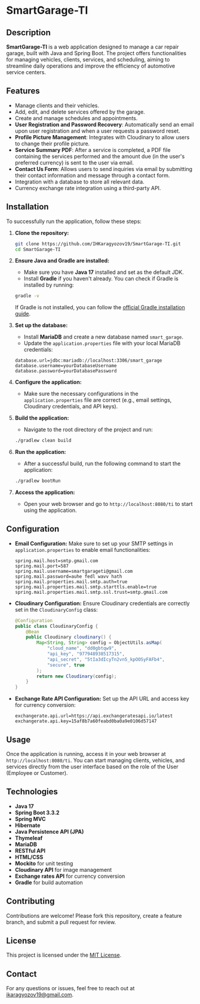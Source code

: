 # SmartGarage-TI

## Description
**SmartGarage-TI** is a web application designed to manage a car repair garage, built with Java and Spring Boot. The project offers functionalities for managing vehicles, clients, services, and scheduling, aiming to streamline daily operations and improve the efficiency of automotive service centers.

## Features
- Manage clients and their vehicles.
- Add, edit, and delete services offered by the garage.
- Create and manage schedules and appointments.
- **User Registration and Password Recovery**: Automatically send an email upon user registration and when a user requests a password reset.
- **Profile Picture Management**: Integrates with Cloudinary to allow users to change their profile picture.
- **Service Summary PDF**: After a service is completed, a PDF file containing the services performed and the amount due (in the user's preferred currency) is sent to the user via email.
- **Contact Us Form**: Allows users to send inquiries via email by submitting their contact information and message through a contact form.
- Integration with a database to store all relevant data.
- Currency exchange rate integration using a third-party API.

## Installation

To successfully run the application, follow these steps:

1. **Clone the repository:**
    ```bash
    git clone https://github.com/IHKaragyozov19/SmartGarage-TI.git
    cd SmartGarage-TI
    ```

2. **Ensure Java and Gradle are installed:**
    - Make sure you have **Java 17** installed and set as the default JDK.
    - Install **Gradle** if you haven't already. You can check if Gradle is installed by running:
    ```bash
    gradle -v
    ```

    If Gradle is not installed, you can follow the [official Gradle installation guide](https://gradle.org/install/).

3. **Set up the database:**
    - Install **MariaDB** and create a new database named `smart_garage`.
    - Update the `application.properties` file with your local MariaDB credentials:
    ```properties
    database.url=jdbc:mariadb://localhost:3306/smart_garage
    database.username=yourDatabaseUsername
    database.password=yourDatabasePassword
    ```

4. **Configure the application:**
    - Make sure the necessary configurations in the `application.properties` file are correct (e.g., email settings, Cloudinary credentials, and API keys).

5. **Build the application:**
    - Navigate to the root directory of the project and run:
    ```bash
    ./gradlew clean build
    ```

6. **Run the application:**
    - After a successful build, run the following command to start the application:
    ```bash
    ./gradlew bootRun
    ```

7. **Access the application:**
    - Open your web browser and go to `http://localhost:8080/ti` to start using the application.

## Configuration

- **Email Configuration:**
    Make sure to set up your SMTP settings in `application.properties` to enable email functionalities:
    ```properties
    spring.mail.host=smtp.gmail.com
    spring.mail.port=587
    spring.mail.username=smartgarageti@gmail.com
    spring.mail.password=auhe fedl wavv hath
    spring.mail.properties.mail.smtp.auth=true
    spring.mail.properties.mail.smtp.starttls.enable=true
    spring.mail.properties.mail.smtp.ssl.trust=smtp.gmail.com
    ```

- **Cloudinary Configuration:**
    Ensure Cloudinary credentials are correctly set in the `CloudinaryConfig` class:
    ```java
    @Configuration
    public class CloudinaryConfig {
        @Bean
        public Cloudinary cloudinary() {
            Map<String, String> config = ObjectUtils.asMap(
                "cloud_name", "dd0gbtqw9",
                "api_key", "977948938517315",
                "api_secret", "5tIa3dIcyTn2vn5_kpOOSyFAFb4",
                "secure", true
            );
            return new Cloudinary(config);
        }
    }
    ```

- **Exchange Rate API Configuration:**
    Set up the API URL and access key for currency conversion:
    ```properties
    exchangerate.api.url=https://api.exchangeratesapi.io/latest
    exchangerate.api.key=15af8b7a60feabd0ba0a9e0106d57147
    ```

## Usage
Once the application is running, access it in your web browser at `http://localhost:8080/ti`. You can start managing clients, vehicles, and services directly from the user interface based on the role of the User (Employee or Customer).

## Technologies
- **Java 17**
- **Spring Boot 3.3.2**
- **Spring MVC**
- **Hibernate**
- **Java Persistence API (JPA)**
- **Thymeleaf**
- **MariaDB**
- **RESTful API**
- **HTML/CSS**
- **Mockito** for unit testing
- **Cloudinary API** for image management
- **Exchange rates API** for currency conversion
- **Gradle** for build automation

## Contributing
Contributions are welcome! Please fork this repository, create a feature branch, and submit a pull request for review.

## License
This project is licensed under the [MIT License](LICENSE).

## Contact
For any questions or issues, feel free to reach out at [ikaragyozov19@gmail.com](mailto:ikaragyozov19@gmail.com).
